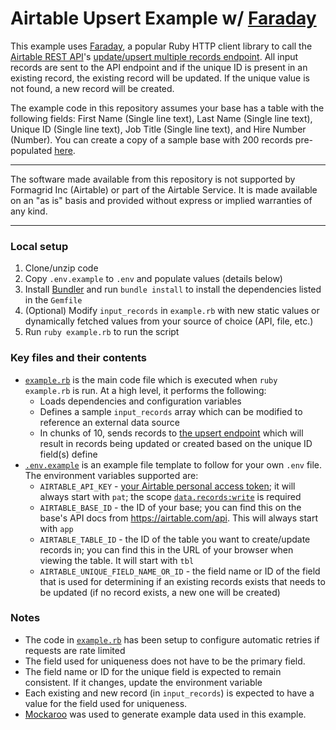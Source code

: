 # Airtable Upsert Example w/ [Faraday](https://github.com/lostisland/faraday)

This example uses [Faraday](https://github.com/lostisland/faraday), a popular
Ruby HTTP client library to call the
[Airtable REST API](https://airtale.com/api)'s
[update/upsert multiple records endpoint](https://airtable.com/developers/web/api/update-multiple-records).
All input records are sent to the API endpoint and if the unique ID is present
in an existing record, the existing record will be updated. If the unique value
is not found, a new record will be created.

The example code in this repository assumes your base has a table with the
following fields: First Name (Single line text), Last Name (Single line text),
Unique ID (Single line text), Job Title (Single line text), and Hire Number
(Number). You can create a copy of a sample base with 200 records pre-populated
[here](https://airtable.com/shrgakIqrpwtkQL2p).

---

The software made available from this repository is not supported by Formagrid
Inc (Airtable) or part of the Airtable Service. It is made available on an "as
is" basis and provided without express or implied warranties of any kind.

---

### Local setup

1. Clone/unzip code
2. Copy `.env.example` to `.env` and populate values (details below)
3. Install [Bundler](https://bundler.io/) and run `bundle install` to install
   the dependencies listed in the `Gemfile`
4. (Optional) Modify `input_records` in `example.rb` with new static values or
   dynamically fetched values from your source of choice (API, file, etc.)
5. Run `ruby example.rb` to run the script

### Key files and their contents

- [`example.rb`](example.rb) is the main code file which is executed when
  `ruby example.rb` is run. At a high level, it performs the following:
  - Loads dependencies and configuration variables
  - Defines a sample `input_records` array which can be modified to reference an
    external data source
  - In chunks of 10, sends records to
    [the upsert endpoint](https://airtable.com/developers/web/api/update-multiple-records)
    which will result in records being updated or created based on the unique ID
    field(s) define
- [`.env.example`](.env.example) is an example file template to follow for your
  own `.env` file. The environment variables supported are:
  - `AIRTABLE_API_KEY` -
    [your Airtable personal access token](https://airtable.com/developers/web/guides/personal-access-tokens);
    it will always start with `pat`; the scope
    [`data.records:write`](https://airtable.com/developers/web/api/scopes#data-records-write)
    is required
  - `AIRTABLE_BASE_ID` - the ID of your base; you can find this on the base's
    API docs from https://airtable.com/api. This will always start with `app`
  - `AIRTABLE_TABLE_ID` - the ID of the table you want to create/update records
    in; you can find this in the URL of your browser when viewing the table. It
    will start with `tbl`
  - `AIRTABLE_UNIQUE_FIELD_NAME_OR_ID` - the field name or ID of the field that
    is used for determining if an existing records exists that needs to be
    updated (if no record exists, a new one will be created)

### Notes

- The code in [`example.rb`](./example.rb) has been setup to configure automatic
  retries if requests are rate limited
- The field used for uniqueness does not have to be the primary field.
- The field name or ID for the unique field is expected to remain consistent. If
  it changes, update the environment variable
- Each existing and new record (in `input_records`) is expected to have a value
  for the field used for uniqueness.
- [Mockaroo](https://www.mockaroo.com/) was used to generate example data used
  in this example.
